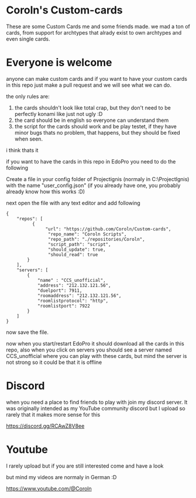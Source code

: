 # Coroln's Custom-cards

These are some Custom Cards me and some friends made. we mad a ton of cards, from support for archtypes that alrady exist to own archtypes and even single cards.

# Everyone is welcome

anyone can make custom cards and if you want to have your custom cards in this repo just make a pull request and we will see what we can do.

the only rules are:
1. the cards shouldn't look like total crap, but they don't need to be perfectly konami like just not ugly :D
2. the card should be in english so everyone can understand them
3. the script for the cards should work and be play testet, if they have minor bugs thats no problem, that happens, but they should be fixed when seen.
   
i think thats it

if you want to have the cards in this repo in EdoPro you need to do the following

Create a file in your config folder of Projectignis (normaly in C:\ProjectIgnis) with the name "user_config.json" (if you already have one, you probably already know how this works :D)

next open the file with any text editor and add following
```
{
    "repos": [
	      {
               "url": "https://github.com/Coroln/Custom-cards",
                "repo_name": "Coroln Scripts",
                "repo_path": "./repositories/Coroln",
                "script_path": "script",
                "should_update": true,
                "should_read": true
        }
    ],
    "servers": [
        {
            "name" : "CCS_unofficial",
            "address": "212.132.121.56",
            "duelport": 7911,
            "roomaddress": "212.132.121.56",
            "roomlistprotocol": "http",
            "roomlistport": 7922
        }
    ]
}
```

now save the file.

now when you start/restart EdoPro it should download all the cards in this repo, also when you click on servers you should see a server named CCS_unofficial where you can play with these cards, but mind the server is not strong so it could be that it is offline

# Discord
when you need a place to find friends to play with join my discord server. It was originally intended as my YouTube community discord but I upload so rarely that it makes more sense for this

https://discord.gg/RCAwZ8V8ee

# Youtube
I rarely upload but if you are still interested come and have a look

but mind my videos are normaly in German :D

https://www.youtube.com/@Coroln
